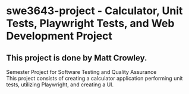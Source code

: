 # swe3643-project - Calculator, Unit Tests, Playwright Tests, and Web Development Project
## This project is done by Matt Crowley.

Semester Project for Software Testing and Quality Assurance   
This project consists of creating a calculator application performing unit tests, utilizing Playwright, and creating a UI.
